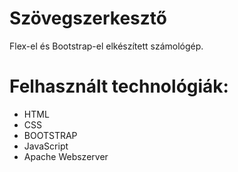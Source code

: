 # Szövegszerkesztő
Flex-el és Bootstrap-el elkészített számológép.

# Felhasznált technológiák:
- HTML
- CSS
- BOOTSTRAP
- JavaScript
- Apache Webszerver
